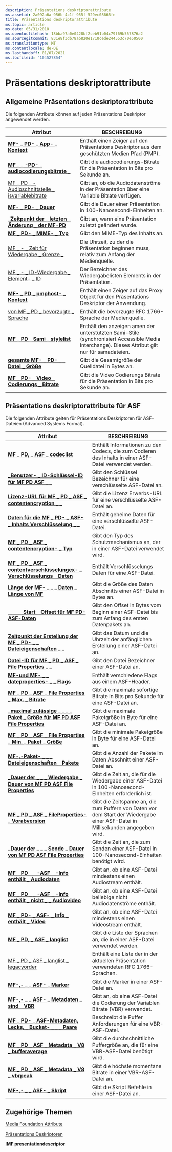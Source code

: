 ```yaml
---
description: Präsentations deskriptorattribute
ms.assetid: 2a092a6a-956b-4c1f-955f-529ec08665fe
title: Präsentations deskriptorattribute
ms.topic: article
ms.date: 05/31/2018
ms.openlocfilehash: 18bba97a0e0428bf2ceb91b04c79f69b557876a2
ms.sourcegitcommit: 831e8f3db78ab820e1710cede244553c70e50500
ms.translationtype: MT
ms.contentlocale: de-DE
ms.lasthandoff: 01/07/2021
ms.locfileid: "104527854"
---
```

# <a name="presentation-descriptor-attributes"></a>Präsentations deskriptorattribute

## <a name="common-presentation-descriptor-attributes"></a>Allgemeine Präsentations deskriptorattribute

Die folgenden Attribute können auf jeden Präsentations Deskriptor angewendet werden.



| Attribut                                                                          | BESCHREIBUNG                                                                                                                                     |
|------------------------------------------------------------------------------------|-------------------------------------------------------------------------------------------------------------------------------------------------|
| [**MF- \_ PD- \_ App- \_ Kontext**](mf-pd-app-context-attribute.md)                        | Enthält einen Zeiger auf den Präsentations Deskriptor aus dem geschützten Medien Pfad (PMP).                                                          |
| [**MF \_ \_ -PD- \_ audiocodierungsbitrate \_**](mf-pd-audio-encoding-bitrate-attribute.md) | Gibt die audiocodierungs-Bitrate für die Präsentation in Bits pro Sekunde an.                                                                 |
| [MF \_ PD \_ -Audioschnittstelle \_ isvariablebitrate](mf-pd-audio-isvariablebitrate.md)              | Gibt an, ob die Audiodatenströme in der Präsentation über eine Variable Bitrate verfügen.                                                               |
| [**MF- \_ PD- \_ Dauer**](mf-pd-duration-attribute.md)                               | Gibt die Dauer einer Präsentation in 100-Nanosecond-Einheiten an.                                                                              |
| [**\_Zeitpunkt der \_ letzten \_ Änderung \_ der MF-PD**](mf-pd-last-modified-time-attribute.md)         | Gibt an, wann eine Präsentation zuletzt geändert wurde.                                                                                                |
| [**MF \_ PD- \_ MIME- \_ Typ**](mf-pd-mime-type-attribute.md)                            | Gibt den MIME-Typ des Inhalts an.                                                                                                         |
| [MF \_ - \_ Zeit für Wiedergabe \_ Grenze \_](mf-pd-playback-boundary-time.md)               | Die Uhrzeit, zu der die Präsentation beginnen muss, relativ zum Anfang der Medienquelle.                                                       |
| [MF \_ - \_ ID-Wiedergabe \_ Element- \_ ID](mf-pd-playback-element-id.md)                     | Der Bezeichner des Wiedergabelisten Elements in der Präsentation.                                                                                     |
| [**MF- \_ PD \_ pmphost- \_ Kontext**](mf-pd-pmphost-context-attribute.md)                | Enthält einen Zeiger auf das Proxy Objekt für den Präsentations Deskriptor der Anwendung.                                                           |
| [von MF \_ PD \_ bevorzugte \_ Sprache](mf-pd-preferred-language.md)                        | Enthält die bevorzugte RFC 1766-Sprache der Medienquelle.                                                                                   |
| [**MF \_ PD \_ Sami \_ stylelist**](mf-pd-sami-stylelist-attribute.md)                  | Enthält den anzeigen amen der unterstützten Sami-Stile (synchronisiert Accessible Media Interchange). Dieses Attribut gilt nur für samadateien. |
| [**gesamte MF- \_ PD- \_ \_ Datei \_ Größe**](mf-pd-total-file-size-attribute.md)               | Gibt die Gesamtgröße der Quelldatei in Bytes an.                                                                                          |
| [**MF \_ PD- \_ Video \_ Codierungs \_ Bitrate**](mf-pd-video-encoding-bitrate-attribute.md) | Gibt die Video Codierungs Bitrate für die Präsentation in Bits pro Sekunde an.                                                                 |



 

## <a name="presentation-descriptor-attributes-for-asf"></a>Präsentations deskriptorattribute für ASF

Die folgenden Attribute gelten für Präsentations Deskriptoren für ASF-Dateien (Advanced Systems Format).



| Attribut                                                                                                             | BESCHREIBUNG                                                                                          |
|-----------------------------------------------------------------------------------------------------------------------|------------------------------------------------------------------------------------------------------|
| [**MF \_ PD, \_ ASF \_ codeclist**](mf-pd-asf-codeclist-attribute.md)                                                       | Enthält Informationen zu den Codecs, die zum Codieren des Inhalts in einer ASF-Datei verwendet werden.                     |
| [**\_Benutzer- \_ ID-Schlüssel-ID für MF PD ASF \_ \_**](mf-pd-asf-contentencryption-keyid-attribute.md)                          | Gibt den Schlüssel Bezeichner für eine verschlüsselte ASF-Datei an.                                              |
| [**Lizenz-URL für MF \_ PD \_ ASF \_ contentencryption \_ \_**](mf-pd-asf-contentencryption-license-url-attribute.md)             | Gibt die Lizenz Erwerbs-URL für eine verschlüsselte ASF-Datei an.                                     |
| [**Daten für die MF \_ PD- \_ ASF- \_ Inhalts Verschlüsselung \_ \_**](mf-pd-asf-contentencryption-secret-data-attribute.md)             | Enthält geheime Daten für eine verschlüsselte ASF-Datei.                                                      |
| [**MF \_ PD \_ ASF \_ contentencryption- \_ Typ**](mf-pd-asf-contentencryption-type-attribute.md)                            | Gibt den Typ des Schutzmechanismus an, der in einer ASF-Datei verwendet wird.                                      |
| [**MF \_ PD \_ ASF \_ contentverschlüsselungex- \_ Verschlüsselungs \_ Daten**](mf-pd-asf-contentencryptionex-encryption-data-attribute.md) | Enthält Verschlüsselungs Daten für eine ASF-Datei.                                                            |
| [**Länge der MF- \_ \_ \_ Daten \_ Länge von MF**](mf-pd-asf-data-length-attribute.md)                                                  | Gibt die Größe des Daten Abschnitts einer ASF-Datei in Bytes an.                                    |
| [**\_ \_ \_ \_ Start \_ Offset für MF PD-ASF-Daten**](mf-pd-asf-data-start-offset-attribute.md)                                     | Gibt den Offset in Bytes vom Beginn einer ASF-Datei bis zum Anfang des ersten Datenpakets an. |
| [**Zeitpunkt der Erstellung der MF \_ PD- \_ \_ Dateieigenschaften \_ \_**](mf-pd-asf-fileproperties-creation-time-attribute.md)               | Gibt das Datum und die Uhrzeit der anfänglichen Erstellung einer ASF-Datei an.                                  |
| [**Datei-ID für MF \_ PD \_ ASF \_ File Properties \_ \_**](mf-pd-asf-fileproperties-file-id-attribute.md)                           | Gibt den Datei Bezeichner einer ASF-Datei an.                                                        |
| [**MF-und MF- \_ \_ dateproperties- \_ \_ Flags**](mf-pd-asf-fileproperties-flags-attribute.md)                                | Enthält verschiedene Flags aus einem ASF-Header.                                                     |
| [**MF \_ PD \_ ASF \_ File Properties \_ Max. \_ Bitrate**](mf-pd-asf-fileproperties-max-bitrate-attribute.md)                   | Gibt die maximale sofortige Bitrate in Bits pro Sekunde für eine ASF-Datei an.                   |
| [**\_maximal zulässige \_ \_ \_ \_ Paket \_ Größe für MF PD ASF File Properties**](mf-pd-asf-fileproperties-max-packet-size-attribute.md)          | Gibt die maximale Paketgröße in Byte für eine ASF-Datei an.                                         |
| [**MF \_ PD \_ ASF \_ File Properties \_ Min. \_ Paket \_ Größe**](mf-pd-asf-fileproperties-min-packet-size-attribute.md)          | Gibt die minimale Paketgröße in Byte für eine ASF-Datei an.                                        |
| [**MF-,-Paket- \_ \_ \_ Dateieigenschaften \_ Pakete**](mf-pd-asf-fileproperties-packets-attribute.md)                            | Gibt die Anzahl der Pakete im Daten Abschnitt einer ASF-Datei an.                                  |
| [**\_Dauer der \_ \_ \_ Wiedergabe \_ Dauer von MF PD ASF File Properties**](mf-pd-asf-fileproperties-play-duration-attribute.md)               | Gibt die Zeit an, die für die Wiedergabe einer ASF-Datei in 100-Nanosecond-Einheiten erforderlich ist.                              |
| [**MF \_ PD \_ ASF \_ FileProperties- \_ Vorabversion**](mf-pd-asf-fileproperties-preroll-attribute.md)                            | Gibt die Zeitspanne an, die zum Puffern von Daten vor dem Start der Wiedergabe einer ASF-Datei in Millisekunden angegeben wird.    |
| [**\_Dauer der \_ \_ \_ Sende \_ Dauer von MF PD ASF File Properties**](mf-pd-asf-fileproperties-send-duration-attribute.md)               | Gibt die Zeit an, die zum Senden einer ASF-Datei in 100-Nanosecond-Einheiten benötigt wird.                              |
| [**MF \_ PD \_ \_ -ASF \_ -Info enthält \_ Audiodaten**](mf-pd-asf-info-has-audio-attribute.md)                                           | Gibt an, ob eine ASF-Datei mindestens einen Audiostream enthält.                                    |
| [**MF \_ PD \_ \_ -ASF \_ -Info enthält \_ nicht \_ \_ Audiovideo**](mf-pd-asf-info-has-non-audio-video-attribute.md)                     | Gibt an, ob eine ASF-Datei beliebige nicht Audiodatenströme enthält.                             |
| [**MF \_ PD- \_ ASF- \_ Info \_ enthält \_ Video**](mf-pd-asf-info-has-video-attribute.md)                                           | Gibt an, ob eine ASF-Datei mindestens einen Videostream enthält.                                    |
| [**MF \_ PD, \_ ASF \_ langlist**](mf-pd-asf-langlist-attribute.md)                                                         | Gibt die Liste der Sprachen an, die in einer ASF-Datei verwendet werden.                                                 |
| [MF \_ PD \_ ASF \_ langlist \_ legacyorder](mf-pd-asf-langlist-legacyorder.md)                                              | Enthält eine Liste der in der aktuellen Präsentation verwendeten RFC 1766-Sprachen.                              |
| [**MF-,- \_ \_ ASF- \_ Marker**](mf-pd-asf-marker-attribute.md)                                                             | Gibt die Marker in einer ASF-Datei an.                                                                |
| [**MF-,- \_ \_ ASF- \_ Metadaten \_ sind \_ VBR**](mf-pd-asf-metadata-is-vbr-attribute.md)                                         | Gibt an, ob eine ASF-Datei die Codierung der Variablen Bitrate (VBR) verwendet.                                 |
| [**MF \_ PD- \_ ASF-Metadaten, Lecks, \_ Bucket- \_ \_ \_ Paare**](mf-pd-asf-metadata-leaky-bucket-pairs-attribute.md)                | Beschreibt die Puffer Anforderungen für eine VBR-ASF-Datei.                                             |
| [**MF \_ PD \_ ASF \_ Metadata \_ V8 \_ bufferaverage**](mf-pd-asf-metadata-v8-bufferaverage-attribute.md)                     | Gibt die durchschnittliche Puffergröße an, die für eine VBR-ASF-Datei benötigt wird.                                         |
| [**MF \_ PD \_ ASF \_ Metadata \_ V8 \_ vbrpeak**](mf-pd-asf-metadata-v8-vbrpeak-attribute.md)                                 | Gibt die höchste momentane Bitrate in einer VBR-ASF-Datei an.                                          |
| [**MF-,- \_ \_ ASF- \_ Skript**](mf-pd-asf-script-attribute.md)                                                             | Gibt die Skript Befehle in einer ASF-Datei an.                                                        |



 

## <a name="related-topics"></a>Zugehörige Themen

<dl> <dt>

[Media Foundation Attribute](media-foundation-attributes.md)
</dt> <dt>

[Präsentations Deskriptoren](presentation-descriptors.md)
</dt> <dt>

[**IMF presentationdescriptor**](/windows/desktop/api/mfidl/nn-mfidl-imfpresentationdescriptor)
</dt> </dl>

 

 



